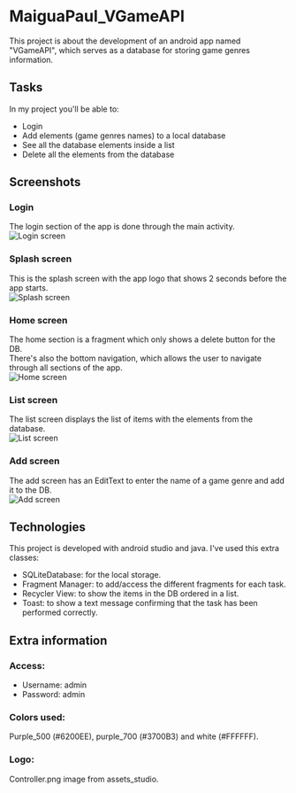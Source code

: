 # MaiguaPaul_VGameAPI
This project is about the development of an android app named "VGameAPI", which serves as a database for storing game genres information.
## Tasks
In my project you'll be able to:
* Login
* Add elements (game genres names) to a local database
* See all the database elements inside a list
* Delete all the elements from the database
## Screenshots
### Login
The login section of the app is done through the main activity.\
![Login screen](/images/login_screen.png)
### Splash screen
This is the splash screen with the app logo that shows 2 seconds before the app starts.\
![Splash screen](/images/splash_screen.png)
### Home screen
The home section is a fragment which only shows a delete button for the DB.\
There's also the bottom navigation, which allows the user to navigate through all sections of the app.\
![Home screen](/images/home_screen.png)
### List screen
The list screen displays the list of items with the elements from the database.\
![List screen](/images/list_screen.png)
### Add screen
The add screen has an EditText to enter the name of a game genre and add it to the DB.\
![Add screen](/images/add_screen.png)
## Technologies
This project is developed with android studio and java. I've used this extra classes:
* SQLiteDatabase: for the local storage.
* Fragment Manager: to add/access the different fragments for each task.
* Recycler View: to show the items in the DB ordered in a list.
* Toast: to show a text message confirming that the task has been performed correctly.
## Extra information
### Access:
* Username: admin
* Password: admin
### Colors used:
Purple_500 (#6200EE), purple_700 (#3700B3) and white (#FFFFFF).
### Logo:
Controller.png image from assets_studio.
